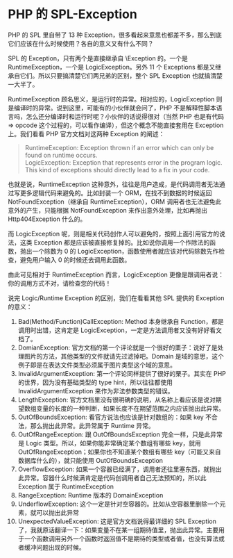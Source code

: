# PHP 的 SPL-Exception

PHP 的 SPL 里自带了 13 种 Exception，很多看起来意思也都差不多，那么到底它们应该在什么时候使用？各自的意义又有什么不同？

SPL 的 Exception，只有两个是直接继承自 \Exception 的。一个是 RuntimeException，一个是 LogicException。另外 11 个 Exceptions 都是又继承自它们。所以只要搞清楚它们两兄弟的区别，整个 SPL Exception 也就搞清楚一大半了。

RuntimeException 顾名思义，是运行时的异常。相对应的，LogicException 则是编译时的异常。说到这里，可能有的小伙伴就会问了，PHP 不是解释性脚本语言吗，怎么还分编译时和运行时呢？小伙伴的话说得很对（当然 PHP 也是有代码 => opcode 这个过程的，可以看作编译），但这个概念不能直接套用在 Exception 上。我们看看 PHP 官方文档对这两种 Exception 的阐述：

> RuntimeException: Exception thrown if an error which can only be found on runtime occurs.  
> LogicException: Exception that represents error in the program logic. This kind of exceptions should directly lead to a fix in your code.

也就是说，RuntimeException 这种意外，往往是用户造成，是代码调用者无法通过写更多逻辑代码来避免的。比如封装一个 ORM，在找不到数据的时候返回 NotFoundException（继承自 RuntimeException），ORM 调用者也无法避免此意外的产生，只能根据 NotFoundException 来作出意外处理，比如再抛出 Http404Exception 什么的。

而 LogicException 呢，则是相关代码创作人可以避免的，按照上面引用官方的说法，这类 Exception 都是应该被直接修复掉的。比如说你调用一个作除法的函数，抛出一个除数为 0 的 LogicException，函数使用者就应该对代码除数先作检查，避免用户输入 0 的时候还去调用此函数。

由此可见相对于 RuntimeException 而言，LogicException 更像是跟调用者说：你的调用方式不对，请检查您的代码！

说完 Logic/Runtime Exception 的区别，我们在看看其他 SPL 提供的 Exception 的意义：

1. Bad(Method/Function)CallException: Method 本身继承自 Function，都是调用时出错，这肯定是 LogicException，一定是方法调用者又没有好好看文档了。
2. DomianException: 官方文档的第一个评论就是一个很好的栗子：说好了是处理图片的方法，其他类型的文件就请先过滤掉吧。Domain 是域的意思，这个例子即是在表达文件类型必须属于图片类型这个域的意思。
3. InvalidArgumentException: 第一个评论同样提供了很好的栗子。其实在 PHP 的世界，因为没有基础类型的 type hint，所以往往都使用 InvalidArgumentException 来作为非法参数类型的错误。
4. LengthException: 官方文档里没有很明确的说明，从名称上看应该是说对期望数组变量的长度的一种判断，如果长度不在期望范围之内应该抛出此异常。
5. OutOfBoundsException: 看官方说法也应该是针对数组的：如果 key 不合法，那么抛出此异常。此异常属于 Runtime 异常。
6. OutOfRangeException: 跟 OutOfBoundsException 完全一样，只是此异常是 Logic 类型。所以，如果你能非常确定某个数组有哪些 key，就用 OutOfRangeException；如果你也不知道某个数组有哪些 key（可能又来自数据库什么的），就只能使用 OutOfBoundsException
7. OverflowException: 如果一个容器已经满了，调用者还往里塞东西，就抛出此异常。容器什么时候满肯定是代码创调用者自己无法预知的，所以此 Exception 属于 RuntimeException
8. RangeException: Runtime 版本的 DomainException
9. UnderflowException: 这个一定是针对空容器的。比如从空容器里删除一个元素，就可以抛出此异常
10. UnexpectedValueException: 这是官方文档说得最详细的 SPL Exception 了，我就原话翻译一下：如果变量不在某一组期待值里，抛出此异常。主要用于一个函数调用另外一个函数时返回值不是期待的类型或者值，也没有算法或者缓冲问题出现的时候。
